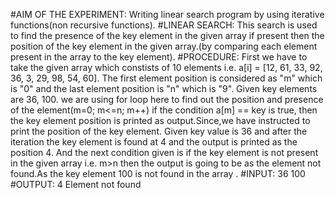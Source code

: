 
#AIM OF THE EXPERIMENT: Writing linear search program by using iterative functions(non recursive functions).
#LINEAR SEARCH: This search is used to find the presence of the key element in the given array if present then the position of the key element in the given array.(by comparing each element present in the array to the key element).
#PROCEDURE: 
First we have to take the given array which constists of 10 elements i.e. a[i] = [12, 61, 33, 92, 36, 3, 29, 98, 54, 60].
The first element position is considered as "m" which is "0" and the last element position is "n" which is "9".
Given key elements are 36, 100.
we are using for loop here to find out the position and presence of the element(m=0; m<=n; m++)
if the condition a[m] == key is true, then the key element position is printed as output.Since,we have instructed to print the position of the key element.
Given key value is 36 and after the iteration the key element is found at 4 and the output is printed as the position 4.
And the next condition given is if the key element is not present in the given array i.e. m>n then the output is going to be as the element not found.As the key element 100 is not found in the array .
#INPUT:
       36 100
#OUTPUT:
        4
        Element not found
